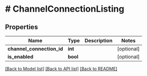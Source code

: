 # # ChannelConnectionListing

## Properties

Name | Type | Description | Notes
------------ | ------------- | ------------- | -------------
**channel_connection_id** | **int** |  | [optional] 
**is_enabled** | **bool** |  | [optional] 

[[Back to Model list]](../../README.md#documentation-for-models) [[Back to API list]](../../README.md#documentation-for-api-endpoints) [[Back to README]](../../README.md)


